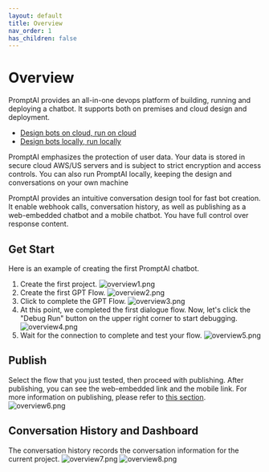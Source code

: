 ```yaml
---
layout: default
title: Overview
nav_order: 1
has_children: false
---
```


# Overview

PromptAI provides an all-in-one devops platform of building, running and deploying a chatbot.  It supports both on premises and cloud design and deployment.

* [Design bots on cloud, run on cloud](https://www.promptai.us/en/pricing/on-cloud/)
* [Design bots locally, run locally](https://www.promptai.us/en/pricing/premises/)

PromptAI emphasizes the protection of user data. Your data is stored in secure cloud AWS/US servers and is subject to strict encryption and access controls. You can also run PromptAI locally, keeping the design and conversations on your own machine 

<!-- PromptAI提供专业的对话机器人设计体验，旨在简化构建过程，使其简单高效。我们提供直观的流图设计工具，让您轻松创建对话机器人。PromptAI包含丰富的预制功能，包括文档、网页链接、文件转换成对话内容等。我们支持简单的问答交互，简单信息的收集，以及复杂多信息的收集。您可以控制丰富的富文本回复内容，并支持Webhook调用、对话历史记录、以及发布为Web内嵌对话机器人和移动端对话机器人。此外，我们还提供预制变量设置，以帮助您快速高效地设计和部署您的对话机器人。 -->

PromptAI provides an intuitive conversation design tool for fast bot creation. It enable webhook calls, conversation history, as well as publishing as a web-embedded chatbot and a mobile chatbot. You have full control over response content.
<!-- ## 快速开始  -->
## Get Start
<!-- 以下是在云版本中创建第一个对话机器人的例子。（更多例子在[这里](/docs/examples/)可以查看） -->
Here is an example of creating the first PromptAI chatbot. 
<!-- Here is an example of creating the first chatbot in the cloud version. (Local version examples or more examples can be found [here](/docs/example/)) -->

1. Create the first project.
![overview1.png](/assets/images/overview/gpt-flow-01.png)
2. Create the first GPT Flow.
![overview2.png](/assets/images/overview/gpt-flow-02.png)
3. Click to complete the GPT Flow.
![overview3.png](/assets/images/overview/gpt-flow-03.png)
4. At this point, we completed the first dialogue flow. Now, let's click the "Debug Run" button on the upper right corner to start debugging.
![overview4.png](/assets/images/overview/gpt-flow-04.png)
5. Wait for the connection to complete and test your flow.
![overview5.png](/assets/images/overview/gpt-flow-05.png)

<!-- ## 快速发布 -->
## Publish
<!-- 选择我们刚刚测试运行好的流图，进行发布。发布之后，我们可以看见web内嵌链接，和移动端链接。更多发布相关内容请看这里。 -->
Select the flow that you just tested, then proceed with publishing. After publishing, you can see the web-embedded link and the mobile link. For more information on publishing, please refer to [this section](/docs/tutorial/release/release_project).
![overview6.png](/assets/images/overview/gpt-flow-06.png)

<!-- ## 对话历史和Dashboard -->
## Conversation History and Dashboard
<!-- 对话历史纪录了，当前项目的所有对话信息。 -->
The conversation history records the conversation information for the current project.
![overview7.png](/assets/images/overview/gpt-flow-07.png)
![overview8.png](/assets/images/overview/gpt-flow-08.png)

